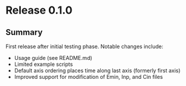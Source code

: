 # Release 0.1.0

## Summary

First release after initial testing phase. Notable changes include:
- Usage guide (see README.md)
- Limited example scripts
- Default axis ordering places time along last axis (formerly first axis)
- Improved support for modification of Emin, Inp, and Cin files